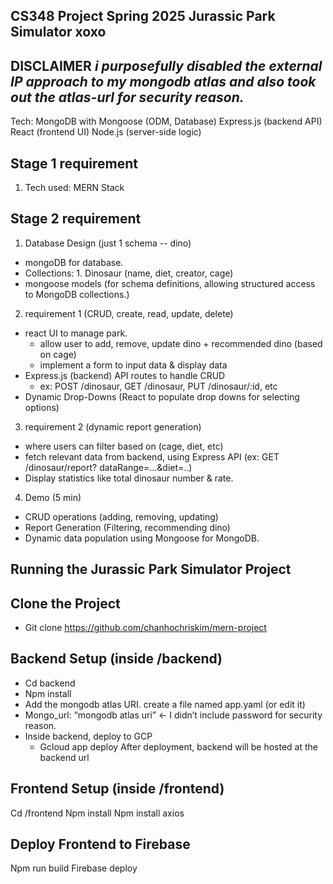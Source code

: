 CS348 Project Spring 2025 Jurassic Park Simulator xoxo
-
DISCLAIMER *i purposefully disabled the external IP approach to my mongodb atlas and also took out the atlas-url for security reason.*
-

Tech: 
MongoDB with Mongoose (ODM, Database)
Express.js (backend API)
React (frontend UI)
Node.js (server-side logic)

Stage 1 requirement
-
1. Tech used: MERN Stack


Stage 2 requirement
- 
1. Database Design (just 1 schema -- dino)
  - mongoDB for database.
  - Collections: 1. Dinosaur (name, diet, creator, cage)
  - mongoose models (for schema definitions, allowing structured access to MongoDB collections.)

2. requirement 1 (CRUD, create, read, update, delete)
  - react UI to manage park.
    - allow user to add, remove, update dino + recommended dino (based on cage)
    - implement a form to input data & display data
  - Express.js (backend) API routes to handle CRUD
    - ex: POST /dinosaur, GET /dinosaur, PUT /dinosaur/:id, etc
  - Dynamic Drop-Downs (React to populate drop downs for selecting options)

3. requirement 2 (dynamic report generation)
  - where users can filter based on (cage, diet, etc)
  - fetch relevant data from backend, using Express API (ex: GET /dinosaur/report? dataRange=...&diet=..)
  - Display statistics like total dinosaur number & rate.

4. Demo (5 min)
  - CRUD operations (adding, removing, updating)
  - Report Generation (Filtering, recommending dino)
  - Dynamic data population using Mongoose for MongoDB.



Running the Jurassic Park Simulator Project
-

Clone the Project
-
- Git clone https://github.com/chanhochriskim/mern-project

Backend Setup (inside /backend)
-
- Cd backend
- Npm install
- Add the mongodb atlas URI. create a file named app.yaml (or edit it)
- Mongo_url: “mongodb atlas uri” ← I didn’t include password for security reason.
- Inside backend, deploy to GCP
    - Gcloud app deploy After deployment, backend will be hosted at the backend url 

Frontend Setup (inside /frontend)
-
Cd /frontend
Npm install
Npm install axios

Deploy Frontend to Firebase
-
Npm run build
Firebase deploy

